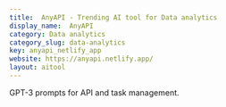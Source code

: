 ```yaml
---
title:  AnyAPI - Trending AI tool for Data analytics
display_name:  AnyAPI
category: Data analytics
category_slug: data-analytics
key: anyapi_netlify_app
website: https://anyapi.netlify.app/
layout: aitool
---
```


GPT-3 prompts for API and task management.
